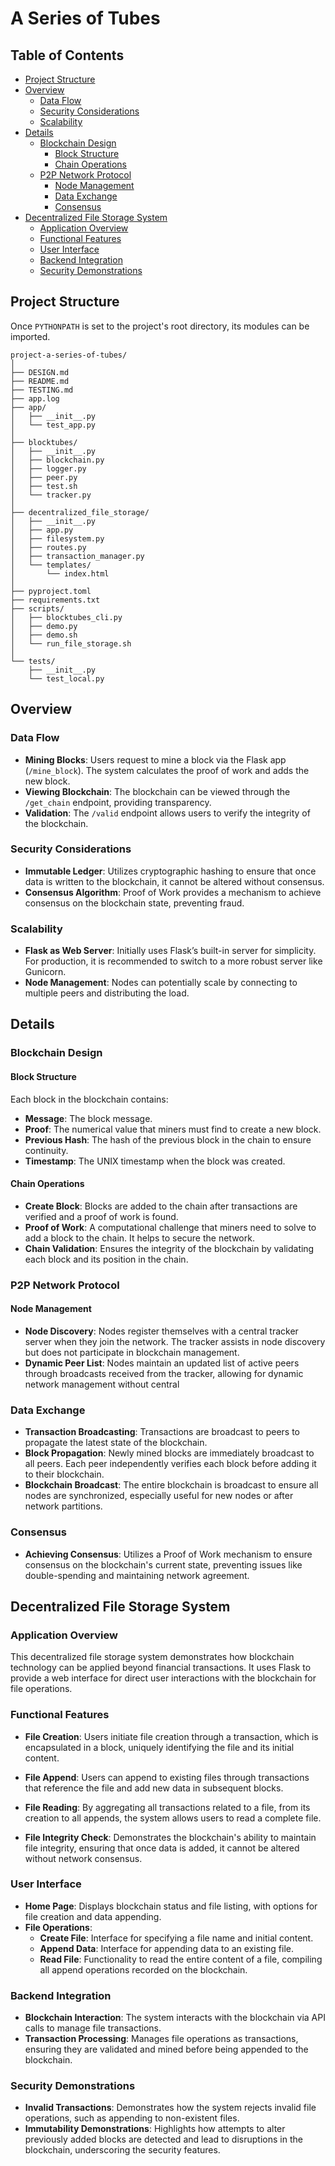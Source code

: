 # A Series of Tubes

## Table of Contents

- [Project Structure](#project-structure)
- [Overview](#overview)
  - [Data Flow](#data-flow)
  - [Security Considerations](#security-considerations)
  - [Scalability](#scalability)
- [Details](#details)
  - [Blockchain Design](#blockchain-design)
    - [Block Structure](#block-structure)
    - [Chain Operations](#chain-operations)
  - [P2P Network Protocol](#p2p-network-protocol)
    - [Node Management](#node-management)
    - [Data Exchange](#data-exchange)
    - [Consensus](#consensus)
- [Decentralized File Storage System](#decentralized-file-storage-system)
  - [Application Overview](#application-overview)
  - [Functional Features](#functional-features)
  - [User Interface](#user-interface)
  - [Backend Integration](#backend-integration)
  - [Security Demonstrations](#security-demonstrations)

## Project Structure

Once `PYTHONPATH` is set to the project's root directory, its modules can be imported.

```plaintext
project-a-series-of-tubes/
│
├── DESIGN.md
├── README.md
├── TESTING.md
├── app.log
├── app/
│   ├── __init__.py
│   └── test_app.py
│
├── blocktubes/
│   ├── __init__.py
│   ├── blockchain.py
│   ├── logger.py
│   ├── peer.py
│   ├── test.sh
│   └── tracker.py
│
├── decentralized_file_storage/
│   ├── __init__.py
│   ├── app.py
│   ├── filesystem.py
│   ├── routes.py
│   ├── transaction_manager.py
│   └── templates/
│       └── index.html
│
├── pyproject.toml
├── requirements.txt
├── scripts/
│   ├── blocktubes_cli.py
│   ├── demo.py
│   ├── demo.sh
│   └── run_file_storage.sh
│
└── tests/
    ├── __init__.py
    └── test_local.py
```

## Overview

### Data Flow

- **Mining Blocks**: Users request to mine a block via the Flask app (`/mine_block`). The system calculates the proof of work and adds the new block.
- **Viewing Blockchain**: The blockchain can be viewed through the `/get_chain` endpoint, providing transparency.
- **Validation**: The `/valid` endpoint allows users to verify the integrity of the blockchain.

### Security Considerations

- **Immutable Ledger**: Utilizes cryptographic hashing to ensure that once data is written to the blockchain, it cannot be altered without consensus.
- **Consensus Algorithm**: Proof of Work provides a mechanism to achieve consensus on the blockchain state, preventing fraud.

### Scalability

- **Flask as Web Server**: Initially uses Flask’s built-in server for simplicity. For production, it is recommended to switch to a more robust server like Gunicorn.
- **Node Management**: Nodes can potentially scale by connecting to multiple peers and distributing the load.

## Details

### Blockchain Design

#### Block Structure

Each block in the blockchain contains:

- **Message**: The block message.
- **Proof**: The numerical value that miners must find to create a new block.
- **Previous Hash**: The hash of the previous block in the chain to ensure continuity.
- **Timestamp**: The UNIX timestamp when the block was created.

#### Chain Operations

- **Create Block**: Blocks are added to the chain after transactions are verified and a proof of work is found.
- **Proof of Work**: A computational challenge that miners need to solve to add a block to the chain. It helps to secure the network.
- **Chain Validation**: Ensures the integrity of the blockchain by validating each block and its position in the chain.

### P2P Network Protocol

#### Node Management

- **Node Discovery**: Nodes register themselves with a central tracker server when they join the network. The tracker assists in node discovery but does not participate in blockchain management.
- **Dynamic Peer List**: Nodes maintain an updated list of active peers through broadcasts received from the tracker, allowing for dynamic network management without central

### Data Exchange

- **Transaction Broadcasting**: Transactions are broadcast to peers to propagate the latest state of the blockchain.
- **Block Propagation**: Newly mined blocks are immediately broadcast to all peers. Each peer independently verifies each block before adding it to their blockchain.
- **Blockchain Broadcast**: The entire blockchain is broadcast to ensure all nodes are synchronized, especially useful for new nodes or after network partitions.

### Consensus

- **Achieving Consensus**: Utilizes a Proof of Work mechanism to ensure consensus on the blockchain's current state, preventing issues like double-spending and maintaining network agreement.

## Decentralized File Storage System

### Application Overview

This decentralized file storage system demonstrates how blockchain technology can be applied beyond financial transactions. It uses Flask to provide a web interface for direct user interactions with the blockchain for file operations.

### Functional Features

- **File Creation**: Users initiate file creation through a transaction, which is encapsulated in a block, uniquely identifying the file and its initial content.
- **File Append**: Users can append to existing files through transactions that reference the file and add new data in subsequent blocks.

- **File Reading**: By aggregating all transactions related to a file, from its creation to all appends, the system allows users to read a complete file.

- **File Integrity Check**: Demonstrates the blockchain's ability to maintain file integrity, ensuring that once data is added, it cannot be altered without network consensus.

### User Interface

- **Home Page**: Displays blockchain status and file listing, with options for file creation and data appending.
- **File Operations**:
  - **Create File**: Interface for specifying a file name and initial content.
  - **Append Data**: Interface for appending data to an existing file.
  - **Read File**: Functionality to read the entire content of a file, compiling all append operations recorded on the blockchain.

### Backend Integration

- **Blockchain Interaction**: The system interacts with the blockchain via API calls to manage file transactions.
- **Transaction Processing**: Manages file operations as transactions, ensuring they are validated and mined before being appended to the blockchain.

### Security Demonstrations

- **Invalid Transactions**: Demonstrates how the system rejects invalid file operations, such as appending to non-existent files.
- **Immutability Demonstrations**: Highlights how attempts to alter previously added blocks are detected and lead to disruptions in the blockchain, underscoring the security features.
